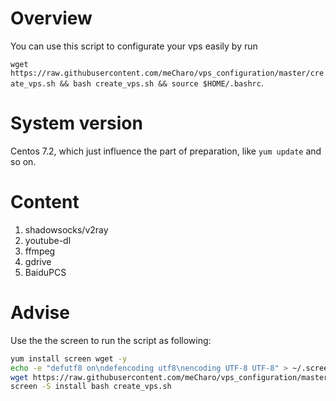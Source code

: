 # Overview
You can use this script to configurate your vps easily by run

`wget https://raw.githubusercontent.com/meCharo/vps_configuration/master/create_vps.sh && bash create_vps.sh && source $HOME/.bashrc`.
# System version
Centos 7.2, which just influence the part of preparation, like `yum update` and so on.
# Content
1. shadowsocks/v2ray
3. youtube-dl
4. ffmpeg
5. gdrive
6. BaiduPCS
# Advise
Use the the screen to run the script as following:
``` bash
yum install screen wget -y
echo -e "defutf8 on\ndefencoding utf8\nencoding UTF-8 UTF-8" > ~/.screenrc
wget https://raw.githubusercontent.com/meCharo/vps_configuration/master/create_vps.sh
screen -S install bash create_vps.sh
```
